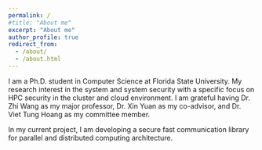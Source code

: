```yaml
---
permalink: /
#title: "About me"
excerpt: "About me"
author_profile: true
redirect_from: 
  - /about/
  - /about.html
---
```


I am a Ph.D. student in Computer Science at Florida State University. My research interest in the system and system security with a specific focus on HPC security in the cluster and cloud environment. I am grateful having Dr. Zhi Wang
as my major professor, Dr. Xin Yuan as my co-advisor, and Dr. Viet Tung Hoang as my committee member.

In my current project, I am developing a secure fast communication library for parallel and distributed computing architecture.